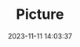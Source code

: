 ---
weight: 1
images:
- /images/edited/80.jpeg
title: Picture
date: 2023-11-11 14:03:37
tags:
- luminar
- work
---